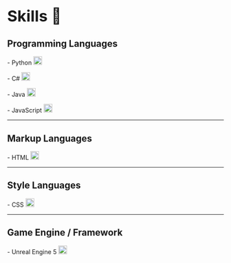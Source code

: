 <h1 align="left" style="font-size:36px;">Skills 🌟</h1>


## Programming Languages  

<p>- Python <a href="https://www.python.org/" target="_blank" rel="noreferrer">
  <img src="https://raw.githubusercontent.com/danielcranney/readme-generator/main/public/icons/skills/python-colored.svg" width="20" height="20" alt="Python" />
</a></p>

<p>- C# <a href="https://docs.microsoft.com/en-us/dotnet/csharp/" target="_blank" rel="noreferrer">
  <img src="https://raw.githubusercontent.com/danielcranney/readme-generator/main/public/icons/skills/csharp-colored.svg" width="20" height="20" alt="C#" />
</a></p>

<p>- Java <a href="https://www.java.com/" target="_blank" rel="noreferrer">
  <img src="https://raw.githubusercontent.com/danielcranney/readme-generator/main/public/icons/skills/java-colored.svg" width="20" height="20" alt="Java" />
</a></p>

<p>- JavaScript <a href="https://developer.mozilla.org/en-US/docs/Web/JavaScript" target="_blank" rel="noreferrer">
  <img src="https://raw.githubusercontent.com/danielcranney/readme-generator/main/public/icons/skills/javascript-colored.svg" width="20" height="20" alt="JavaScript" />
</a></p>

---

## Markup Languages  

<p>- HTML <a href="https://developer.mozilla.org/en-US/docs/Glossary/HTML5" target="_blank" rel="noreferrer">
  <img src="https://raw.githubusercontent.com/danielcranney/readme-generator/main/public/icons/skills/html5-colored.svg" width="20" height="20" alt="HTML5" />
</a></p>

---

## Style Languages  

<p>- CSS <a href="https://www.w3.org/TR/CSS/#css" target="_blank" rel="noreferrer">
  <img src="https://raw.githubusercontent.com/danielcranney/readme-generator/main/public/icons/skills/css3-colored.svg" width="20" height="20" alt="CSS3" />
</a></p>

---

## Game Engine / Framework  

<p>- Unreal Engine 5 <a href="https://www.unrealengine.com/en-US" target="_blank" rel="noreferrer">
  <img src="https://img.icons8.com/win10/512/FFFFFF/unreal-engine.png" width="20" height="20" alt="Unreal Engine 5" />
</a></p>
